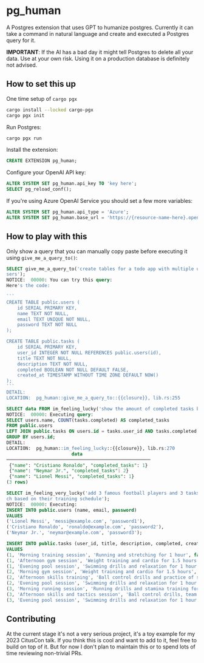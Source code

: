 # pg_human

A Postgres extension that uses GPT to humanize postgres. Currently it can take a
command in natural language and create and executed a Postgres query for it.

**IMPORTANT**: If the AI has a bad day it might tell Postgres to delete all your
data. Use at your own risk. Using it on a production database is definitely not
advised.

## How to set this up

One time setup of `cargo pgx`
```bash
cargo install --locked cargo-pgx
cargo pgx init
```

Run Postgres:
```bash
cargo pgx run
```

Install the extension:
```sql
CREATE EXTENSION pg_human;
```

Configure your OpenAI API key:
```sql
ALTER SYSTEM SET pg_human.api_key TO 'key here';
SELECT pg_reload_conf();
```

If you're using Azure OpenAI Service you should set a few more variables:
```sql
ALTER SYSTEM SET pg_human.api_type = 'Azure';
ALTER SYSTEM SET pg_human.base_url = 'https://{resource-name-here}.openai.azure.com/openai/deployments/{deployment-name-here}/';
```

## How to play with this

Only show a query that you can manually copy paste before executing it using
`give_me_a_query_to()`:
````sql
SELECT give_me_a_query_to('create tables for a todo app with multiple u
sers');
NOTICE:  00000: You can try this query:
Here's the code:

```
CREATE TABLE public.users (
    id SERIAL PRIMARY KEY,
    name TEXT NOT NULL,
    email TEXT UNIQUE NOT NULL,
    password TEXT NOT NULL
);

CREATE TABLE public.tasks (
    id SERIAL PRIMARY KEY,
    user_id INTEGER NOT NULL REFERENCES public.users(id),
    title TEXT NOT NULL,
    description TEXT NOT NULL,
    completed BOOLEAN NOT NULL DEFAULT FALSE,
    created_at TIMESTAMP WITHOUT TIME ZONE DEFAULT NOW()
);
```
DETAIL:
LOCATION:  pg_human::give_me_a_query_to::{{closure}}, lib.rs:255
````


```sql
SELECT data FROM im_feeling_lucky('show the amount of completed tasks by user');
NOTICE:  00000: Executing query:
SELECT users.name, COUNT(tasks.completed) AS completed_tasks
FROM public.users
LEFT JOIN public.tasks ON users.id = tasks.user_id AND tasks.completed = true
GROUP BY users.id;
DETAIL:
LOCATION:  pg_human::im_feeling_lucky::{{closure}}, lib.rs:270
                        data
─────────────────────────────────────────────────────
 {"name": "Cristiano Ronaldo", "completed_tasks": 1}
 {"name": "Neymar Jr.", "completed_tasks": 2}
 {"name": "Lionel Messi", "completed_tasks": 1}
(3 rows)
```

```sql
SELECT im_feeling_very_lucky('add 3 famous football players and 3 tasks ea
ch based on their training schedule');
NOTICE:  00000: Executing:
INSERT INTO public.users (name, email, password)
VALUES
('Lionel Messi', 'messi@example.com', 'password1'),
('Cristiano Ronaldo', 'ronaldo@example.com', 'password2'),
('Neymar Jr.', 'neymar@example.com', 'password3');

INSERT INTO public.tasks (user_id, title, description, completed, created_at)
VALUES
(1, 'Morning training session', 'Running and stretching for 1 hour', false, now()),
(1, 'Afternoon gym session', 'Weight training and cardio for 1.5 hours', false, now()),
(1, 'Evening pool session', 'Swimming drills and relaxation for 1 hour', false, now()),
(2, 'Morning gym session', 'Weight training and cardio for 1.5 hours', false, now()),
(2, 'Afternoon skills training', 'Ball control drills and practice of shooting skills for 1.5 hours', false, now()),
(2, 'Evening pool session', 'Swimming drills and relaxation for 1 hour', false, now()),
(3, 'Morning running session', 'Running drills and stamina training for 1 hour', false, now()),
(3, 'Afternoon skills and tactics session', 'Ball control drills, team strategy, and practice of set plays for 1.5 hours', false, now()),
(3, 'Evening pool session', 'Swimming drills and relaxation for 1 hour', false, now());
```

## Contributing

At the current stage it's not a very serious project, it's a toy example for my
2023 CitusCon talk.  If you think this is cool and want to add to it, feel free
to build on top of it. But for now I don't plan to maintain this or to spend
lots of time reviewing non-trivial PRs.
